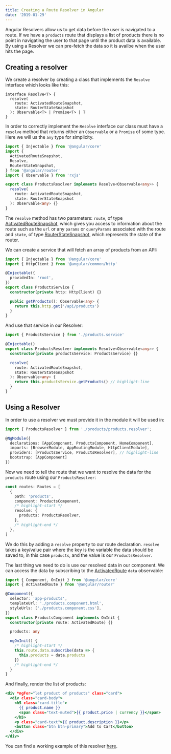 ```yaml
---
title: Creating a Route Resolver in Angular
date: '2019-01-29'
---
```


Angular Resolvers allow us to get data before the user is navigated to a route. If we have a `products` route that displays a list of products there is no point in navigating the user to that page until the product data is available. By using a Resolver we can pre-fetch the data so it is availbe when the user hits the page.

## Creating a resolver

We create a resolver by creating a class that implements the `Resolve` interface which looks like this:

```typescript:title=Resolve Interface
interface Resolve<T> {
  resolve(
    route: ActivatedRouteSnapshot,
    state: RouterStateSnapshot
  ): Observable<T> | Promise<T> | T
}
```

In order to correctly implement the `Resolve` interface our class must have a `resolve` method that returns either an `Observable` or a `Promise` of some type. Here we will us the `any` type for simplicity.

```typescript:title=src/app/products/products.resolver.ts
import { Injectable } from '@angular/core'
import {
  ActivatedRouteSnapshot,
  Resolve,
  RouterStateSnapshot,
} from '@angular/router'
import { Observable } from 'rxjs'

export class ProductsResolver implements Resolve<Observable<any>> {
  resolve(
    route: ActivatedRouteSnapshot,
    state: RouterStateSnapshot
  ): Observable<any> {}
}
```

The `resolve` method has two parameters: `route`, of type [ActivatedRouteSnapshot](https://angular.io/api/router/ActivatedRouteSnapshot), which gives you access to information about the route such as the `url` or any `params` or `queryParams` associated with the route and `state`, of type [RouterStateSnapshot](https://angular.io/api/router/RouterStateSnapshot), which represents the state of the router.

We can create a service that will fetch an array of products from an API:

```typescript:title=src/app/products/products.service.ts
import { Injectable } from '@angular/core'
import { HttpClient } from '@angular/common/http'

@Injectable({
  providedIn: 'root',
})
export class ProductsService {
  constructor(private http: HttpClient) {}

  public getProducts(): Observable<any> {
    return this.http.get('/api/products')
  }
}
```

And use that service in our Resolver:

```typescript:title=src/app/products/products.resolver.ts
import { ProductsService } from './products.service'

@Injectable()
export class ProductsResolver implements Resolve<Observable<any>> {
  constructor(private productsService: ProductsService) {}

  resolve(
    route: ActivatedRouteSnapshot,
    state: RouterStateSnapshot
  ): Observable<any> {
    return this.productsService.getProducts() // highlight-line
  }
}
```

## Using a Resolver

In order to use a resolver we must provide it in the module it will be used in:

```typescript:title=src/app/app.module.ts
import { ProductsResolver } from './products/products.resolver';

@NgModule({
  declarations: [AppComponent, ProductsComponent, HomeComponent],
  imports: [BrowserModule, AppRoutingModule, HttpClientModule],
  providers: [ProductsService, ProductsResolver], // highlight-line
  bootstrap: [AppComponent]
})
```

Now we need to tell the route that we want to resolve the data for the `products` route using our `ProductsResolver`:

```typescript:title=src/app/app-routing.module.ts
const routes: Routes = [
  {
    path: 'products',
    component: ProductsComponent,
    /* highlight-start */
    resolve: {
      products: ProductsResolver,
    },
    /* highlight-end */
  },
]
```

We do this by adding a `resolve` property to our route declaration. `resolve` takes a key/value pair where the key is the variable the data should be saved to, in this case `products`, and the value is our `ProductsResolver`.

The last thing we need to do is use our resolved data in our component. We can access the data by subscribing to the [ActivatedRoute](https://angular.io/api/router/ActivatedRoute) `data` observable:

```typescript:title=src/app/products/products.component.ts
import { Component, OnInit } from '@angular/core'
import { ActivatedRoute } from '@angular/router'

@Component({
  selector: 'app-products',
  templateUrl: './products.component.html',
  styleUrls: ['./products.component.css'],
})
export class ProductsComponent implements OnInit {
  constructor(private route: ActivatedRoute) {}

  products: any

  ngOnInit() {
    /* highlight-start */
    this.route.data.subscribe(data => {
      this.products = data.products
    })
    /* highlight-end */
  }
}
```

And finally, render the list of products:

```html:title=src/app/products/products.component.html
<div *ngFor="let product of products" class="card">
  <div class="card-body">
    <h5 class="card-title">
      {{ product.name }}
      <span class="text-muted">{{ product.price | currency }}</span>
    </h5>
    <p class="card-text">{{ product.description }}</p>
    <button class="btn btn-primary">Add to Cart</button>
  </div>
</div>
```

You can find a working example of this resolver [here](https://github.com/joshuacolvin/angular-resolver-example).

